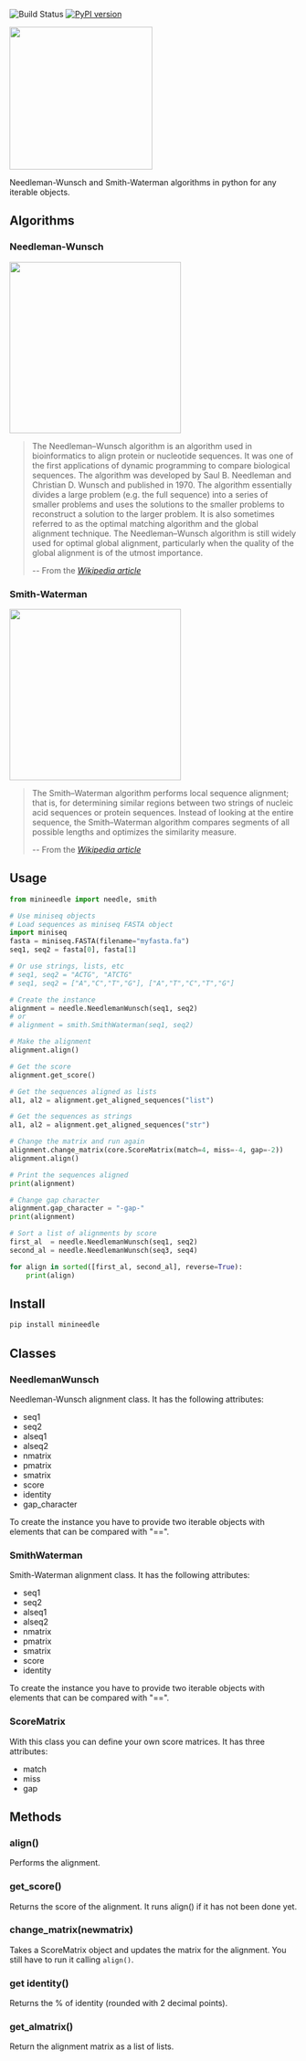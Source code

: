 ![Build Status](https://github.com/scastlara/minineedle/actions/workflows/python-app.yml/badge.svg) [![PyPI version](https://badge.fury.io/py/minineedle.svg)](https://badge.fury.io/py/minineedle)

<img width="250" src="https://github.com/scastlara/minineedle/blob/master/minineedle/logo.png"/>

Needleman-Wunsch and Smith-Waterman algorithms in python for any iterable objects.

## Algorithms

### Needleman-Wunsch
<img src="https://upload.wikimedia.org/wikipedia/commons/3/3f/Needleman-Wunsch_pairwise_sequence_alignment.png" width="300px">

> The Needleman–Wunsch algorithm is an algorithm used in bioinformatics to align protein or nucleotide sequences. It was one of the first applications of dynamic programming to compare biological sequences. The algorithm was developed by Saul B. Needleman and Christian D. Wunsch and published in 1970. The algorithm essentially divides a large problem (e.g. the full sequence) into a series of smaller problems and uses the solutions to the smaller problems to reconstruct a solution to the larger problem. It is also sometimes referred to as the optimal matching algorithm and the global alignment technique. The Needleman–Wunsch algorithm is still widely used for optimal global alignment, particularly when the quality of the global alignment is of the utmost importance. 
>
> -- From the <cite>[Wikipedia article](https://en.wikipedia.org/wiki/Needleman%E2%80%93Wunsch_algorithm)</cite>

### Smith-Waterman
<img src="https://upload.wikimedia.org/wikipedia/commons/9/92/Smith-Waterman-Algorithm-Example-En.gif" width="300px">

> The Smith–Waterman algorithm performs local sequence alignment; that is, for determining similar regions between two strings of nucleic acid sequences or protein sequences. Instead of looking at the entire sequence, the Smith–Waterman algorithm compares segments of all possible lengths and optimizes the similarity measure. 
>
> -- From the <cite>[Wikipedia article](https://en.wikipedia.org/wiki/Smith–Waterman_algorithm)</cite>


## Usage

```python
from minineedle import needle, smith

# Use miniseq objects
# Load sequences as miniseq FASTA object
import miniseq
fasta = miniseq.FASTA(filename="myfasta.fa")
seq1, seq2 = fasta[0], fasta[1]

# Or use strings, lists, etc
# seq1, seq2 = "ACTG", "ATCTG"
# seq1, seq2 = ["A","C","T","G"], ["A","T","C","T","G"]

# Create the instance
alignment = needle.NeedlemanWunsch(seq1, seq2)
# or
# alignment = smith.SmithWaterman(seq1, seq2)

# Make the alignment
alignment.align()

# Get the score
alignment.get_score()

# Get the sequences aligned as lists
al1, al2 = alignment.get_aligned_sequences("list")

# Get the sequences as strings
al1, al2 = alignment.get_aligned_sequences("str")

# Change the matrix and run again
alignment.change_matrix(core.ScoreMatrix(match=4, miss=-4, gap=-2))
alignment.align()

# Print the sequences aligned
print(alignment)

# Change gap character
alignment.gap_character = "-gap-"
print(alignment)

# Sort a list of alignments by score
first_al  = needle.NeedlemanWunsch(seq1, seq2)
second_al = needle.NeedlemanWunsch(seq3, seq4)

for align in sorted([first_al, second_al], reverse=True):
    print(align)

```



## Install
```bash
pip install minineedle
```


## Classes

### NeedlemanWunsch
Needleman-Wunsch alignment class. It has the following attributes:
- seq1
- seq2     
- alseq1   
- alseq2
- nmatrix   
- pmatrix   
- smatrix  
- score    
- identity
- gap_character

To create the instance you have to provide two iterable objects with elements that can be compared with "==".

### SmithWaterman
Smith-Waterman alignment class. It has the following attributes:
- seq1
- seq2     
- alseq1   
- alseq2
- nmatrix   
- pmatrix   
- smatrix  
- score    
- identity

To create the instance you have to provide two iterable objects with elements that can be compared with "==".

### ScoreMatrix
With this class you can define your own score matrices. It has three attributes:
- match
- miss
- gap


## Methods
### align()
Performs the alignment.

### get_score()
Returns the score of the alignment. It runs align() if it has not been done yet.

### change_matrix(newmatrix)
Takes a ScoreMatrix object and updates the matrix for the alignment. You still have to run it calling `align()`.

### get identity()
Returns the % of identity (rounded with 2 decimal points).

### get_almatrix()
Return the alignment matrix as a list of lists.
